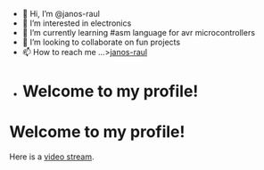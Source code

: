 - 👋 Hi, I’m @janos-raul
- 👀 I’m interested in electronics
- 🌱 I’m currently learning #asm language for avr microcontrollers
- 💞️ I’m looking to collaborate on fun projects
- 📫 How to reach me ...>[janos-raul](https://discord.gg/9yXgGQpSab)
- # Welcome to my profile!

# Welcome to my profile!

Here is a [video stream](http://vlaha-41.go.ro:50800/stream).

<!---
janos-raul/janos-raul is a ✨ special ✨ repository because its `README.md` (this file) appears on your GitHub profile.
You can click the Preview link to take a look at your changes.
--->

